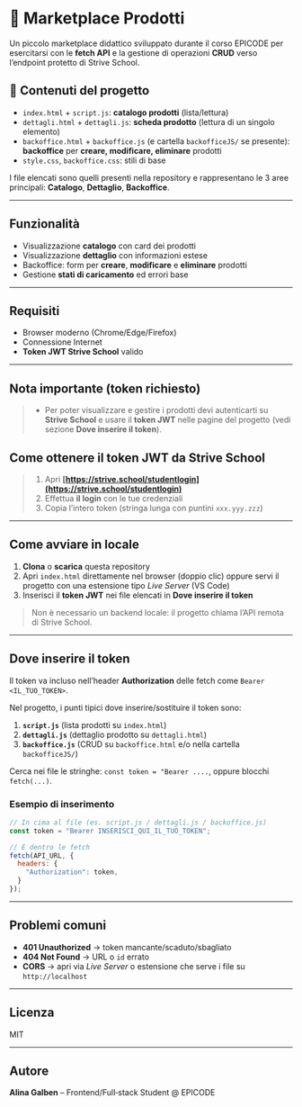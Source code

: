 # 🛒 Marketplace Prodotti


Un piccolo marketplace didattico sviluppato durante il corso EPICODE per esercitarsi con le **fetch API** e la gestione di operazioni **CRUD** verso l’endpoint protetto di Strive School.



## 🧾 Contenuti del progetto

* `index.html` + `script.js`: **catalogo prodotti** (lista/lettura)
* `dettagli.html` + `dettagli.js`: **scheda prodotto** (lettura di un singolo elemento)
* `backoffice.html` + `backoffice.js` (e cartella `backofficeJS/` se presente): **backoffice** per **creare, modificare, eliminare** prodotti
* `style.css`, `backoffice.css`: stili di base

I file elencati sono quelli presenti nella repository e rappresentano le 3 aree principali: **Catalogo**, **Dettaglio**, **Backoffice**.

----

## Funzionalità

* Visualizzazione **catalogo** con card dei prodotti
* Visualizzazione **dettaglio** con informazioni estese
* Backoffice: form per **creare**, **modificare** e **eliminare** prodotti
* Gestione **stati di caricamento** ed errori base

----

## Requisiti

* Browser moderno (Chrome/Edge/Firefox)
* Connessione Internet
* **Token JWT Strive School** valido

---

## **Nota importante (token richiesto)**
> - Per poter visualizzare e gestire i prodotti devi autenticarti su **Strive School** e usare il **token JWT** nelle pagine del progetto (vedi sezione **Dove inserire il token**).


## Come ottenere il token JWT da Strive School

> 1. Apri **[https://strive.school/studentlogin](https://strive.school/studentlogin)**
> 2. Effettua **il login** con le tue credenziali
> 3. Copia l’intero token (stringa lunga con puntini `xxx.yyy.zzz`)

---

## Come avviare in locale

1. **Clona** o **scarica** questa repository
2. Apri `index.html` direttamente nel browser (doppio clic) oppure servi il progetto con una estensione tipo *Live Server* (VS Code)
3. Inserisci il **token JWT** nei file elencati in **Dove inserire il token**

> Non è necessario un backend locale: il progetto chiama l’API remota di Strive School.


---

## Dove inserire il token

Il token va incluso nell’header **Authorization** delle fetch come `Bearer <IL_TUO_TOKEN>`.

Nel progetto, i punti tipici dove inserire/sostituire il token sono:

1. **`script.js`** (lista prodotti su `index.html`)
2. **`dettagli.js`** (dettaglio prodotto su `dettagli.html`)
3. **`backoffice.js`** (CRUD su `backoffice.html` e/o nella cartella `backofficeJS/`)

Cerca nei file le stringhe: `const token = "Bearer ....`, oppure blocchi `fetch(...)`.


### Esempio di inserimento

```js
// In cima al file (es. script.js / dettagli.js / backoffice.js)
const token = "Bearer INSERISCI_QUI_IL_TUO_TOKEN";

// E dentro le fetch
fetch(API_URL, {
  headers: {
    "Authorization": token,
  }
});
```

---

## Problemi comuni

* **401 Unauthorized** → token mancante/scaduto/sbagliato
* **404 Not Found** → URL o `id` errato
* **CORS** → apri via *Live Server* o estensione che serve i file su `http://localhost`

---

## Licenza

MIT

---

## Autore

**Alina Galben** – Frontend/Full‑stack Student @ EPICODE
